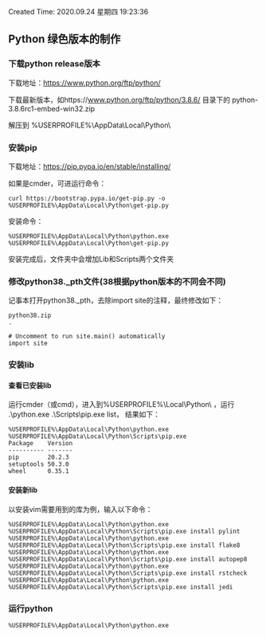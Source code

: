 Created Time: 2020.09.24 星期四 19:23:36

## Python 绿色版本的制作

### 下载python release版本

下载地址：https://www.python.org/ftp/python/

下载最新版本，如https://www.python.org/ftp/python/3.8.6/ 目录下的 python-3.8.6rc1-embed-win32.zip  

解压到 %USERPROFILE%\AppData\Local\Python\

### 安装pip

下载地址：https://pip.pypa.io/en/stable/installing/

如果是cmder，可进运行命令：

```shell
curl https://bootstrap.pypa.io/get-pip.py -o %USERPROFILE%\AppData\Local\Python\get-pip.py
```

安装命令：

```shell
%USERPROFILE%\AppData\Local\Python\python.exe %USERPROFILE%\AppData\Local\Python\get-pip.py
```

安装完成后，文件夹中会增加Lib和Scripts两个文件夹

### 修改python38._pth文件(38根据python版本的不同会不同)

记事本打开python38._pth，去除import site的注释，最终修改如下：

```shell
python38.zip
.
 
# Uncomment to run site.main() automatically
import site
```

### 安装lib

#### 查看已安装lib

运行cmder（或cmd），进入到%USERPROFILE%\Local\Python\ ，运行 .\python.exe .\Scripts\pip.exe list， 结果如下：

```shell
%USERPROFILE%\AppData\Local\Python\python.exe %USERPROFILE%\AppData\Local\Python\Scripts\pip.exe
Package    Version
---------- -------
pip        20.2.3
setuptools 50.3.0
wheel      0.35.1
```

#### 安装新lib

以安装vim需要用到的库为例，输入以下命令：

```shell
%USERPROFILE%\AppData\Local\Python\python.exe %USERPROFILE%\AppData\Local\Python\Scripts\pip.exe install pylint
%USERPROFILE%\AppData\Local\Python\python.exe %USERPROFILE%\AppData\Local\Python\Scripts\pip.exe install flake8
%USERPROFILE%\AppData\Local\Python\python.exe %USERPROFILE%\AppData\Local\Python\Scripts\pip.exe install autopep8
%USERPROFILE%\AppData\Local\Python\python.exe %USERPROFILE%\AppData\Local\Python\Scripts\pip.exe install rstcheck
%USERPROFILE%\AppData\Local\Python\python.exe %USERPROFILE%\AppData\Local\Python\Scripts\pip.exe install jedi
```

### 运行python

```shell
%USERPROFILE%\AppData\Local\Python\python.exe
```